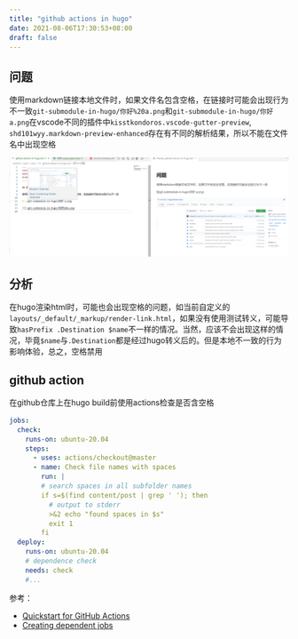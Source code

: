 ```yaml
---
title: "github actions in hugo"
date: 2021-08-06T17:30:53+08:00
draft: false
---
```


## 问题

使用markdown链接本地文件时，如果文件名包含空格，在链接时可能会出现行为不一致`git-submodule-in-hugo/你好%20a.png`和`git-submodule-in-hugo/你好 a.png`在vscode不同的插件中`kisstkondoros.vscode-gutter-preview`, `shd101wyy.markdown-preview-enhanced`存在有不同的解析结果，所以不能在文件名中出现空格

![](2021-08-06-17-43-23.png)

## 分析

在hugo渲染html时，可能也会出现空格的问题，如当前自定义的`layouts/_default/_markup/render-link.html`，如果没有使用测试转义，可能导致`hasPrefix .Destination $name`不一样的情况。当然，应该不会出现这样的情况，毕竟`$name`与`.Destination`都是经过hugo转义后的。但是本地不一致的行为影响体验，总之，空格禁用

## github action

在github仓库上在hugo build前使用actions检查是否含空格

```yaml
jobs:
  check:
    runs-on: ubuntu-20.04
    steps:
      - uses: actions/checkout@master
      - name: Check file names with spaces
        run: |
        # search spaces in all subfolder names
        if s=$(find content/post | grep ' '); then
          # output to stderr
          >&2 echo "found spaces in $s"
          exit 1
        fi
  deploy:
    runs-on: ubuntu-20.04
    # dependence check
    needs: check
    #...
```

参考：

- [Quickstart for GitHub Actions](https://docs.github.com/en/actions/quickstart)
- [Creating dependent jobs](https://docs.github.com/en/actions/learn-github-actions/managing-complex-workflows#creating-dependent-jobs)
